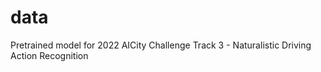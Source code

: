 # data
Pretrained model for 2022 AICity Challenge Track 3 -  Naturalistic Driving Action Recognition
